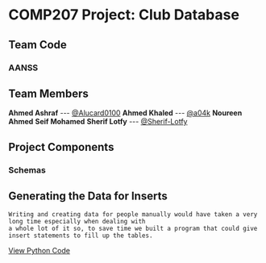 # COMP207 Project: Club Database

## Team Code

### AANSS

## Team Members

 **Ahmed Ashraf** --- [@Alucard0100](https://github.com/Alucard0100)
 **Ahmed Khaled** --- [@a04k](https://github.com/a04k)
 **Noureen Ahmed**
 **Seif Mohamed**
 **Sherif Lotfy** --- [@Sherif-Lotfy](https://github.com/Sherif-Lotfy)

 ## Project Components

 ### Schemas




 ## Generating the Data for Inserts
    Writing and creating data for people manually would have taken a very long time especially when dealing with 
    a whole lot of it so, to save time we built a program that could give insert statements to fill up the tables.
  [View Python Code](./DataGens/gen.py)

